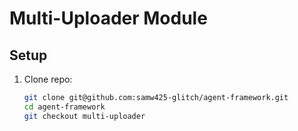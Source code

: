 # Multi-Uploader Module

## Setup

1. Clone repo:
   ```bash
   git clone git@github.com:samw425-glitch/agent-framework.git
   cd agent-framework
   git checkout multi-uploader
